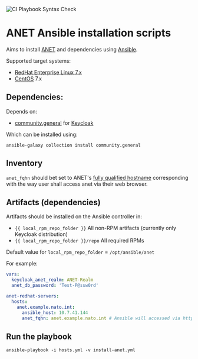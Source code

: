 ![CI Playbook Syntax Check](https://github.com/NCI-Agency/ansible.anet.playbook/workflows/CI%20Playbook%20Syntax%20Check/badge.svg)

# ANET Ansible installation scripts

Aims to install [ANET](https://github.com/NCI-Agency/anet) and dependencies using [Ansible](https://www.ansible.com/).

Supported target systems:
* [RedHat Enterprise Linux 7.x](https://access.redhat.com/documentation/en-us/red_hat_enterprise_linux/7/)
* [CentOS](https://www.centos.org/) 7.x

## Dependencies:
Depends on:
* [community.general](https://galaxy.ansible.com/community/general) for [Keycloak](https://docs.ansible.com/ansible/latest/collections/community/general/keycloak_client_module.html)

Which can be installed using:
```shell script
ansible-galaxy collection install community.general
```

## Inventory

`anet_fqhn` should bet set to ANET's [fully qualified hostname](https://de.wikipedia.org/wiki/Fully-Qualified_Host_Name) corresponding with the way user shall access anet via their web browser.

## Artifacts (dependencies)
Artifacts should be installed on the Ansible controller in:
- `{{ local_rpm_repo_folder }}` All non-RPM artifacts (currently only Keycloak distribution)
- `{{ local_rpm_repo_folder }}/repo` All required RPMs

Default value for `local_rpm_repo_folder` = `/opt/ansible/anet`

For example:
```yml
vars:
  keycloak_anet_realm: ANET-Realm
  anet_db_password: 'Test-P@ssw0rd'

anet-redhat-servers:
  hosts:
    anet.example.nato.int:
      ansible_host: 10.7.41.144
      anet_fqhn: anet.example.nato.int # Ansible will accessed via https://anet.example.nato.int/
```

## Run the playbook
```shell script
ansible-playbook -i hosts.yml -v install-anet.yml
```
